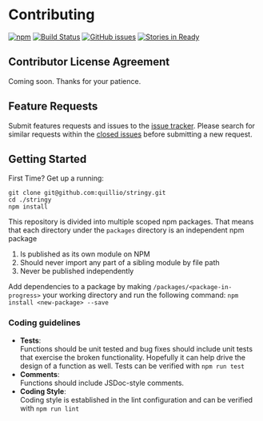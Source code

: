 # Contributing
[![npm][npm-image]][npm-url]
[![Build Status][ci-badge]][ci]
[![GitHub issues][issues-badge]][issues]
[![Stories in Ready][waffle-badge]][waffle]



## Contributor License Agreement
Coming soon. Thanks for your patience.

## Feature Requests
Submit features  requests and issues to the [issue tracker](https://github.com/quillio/stringy/issues). Please search for similar requests within the [closed issues](https://github.com/quillio/stringy/issues?q=is%3Aissue+is%3Aclosed) before submitting a new request.

## Getting Started
First Time? Get up a running:
```
git clone git@github.com:quillio/stringy.git
cd ./stringy
npm install
```
This repository is divided into multiple scoped npm packages. That means
that each directory under the `packages` directory is an independent npm package
1. Is published as its own module on NPM
2. Should never import any part of a sibling module by file path
3. Never be published independently

Add dependencies to a package by making `/packages/<package-in-progress>` your working directory and run the following command:
```npm install <new-package> --save```
 
### Coding guidelines

* **Tests**:  
Functions should be unit tested and bug fixes should include unit tests that exercise the broken functionality. Hopefully it can help drive the design of a function as well. Tests can be verified with `npm run test`
* **Comments**:  
Functions should include JSDoc-style comments.
* **Coding Style**:  
Coding style is established in the lint configuration and can be verified with `npm run lint`

[ci]: https://travis-ci.org/Quillio/stringy
[ci-badge]: https://travis-ci.org/Quillio/stringy.svg?branch=master

[issues]: https://github.com/Quillio/stringy/issues
[issues-badge]: https://img.shields.io/github/issues/Quillio/stringy.svg

[waffle]: http://waffle.io/Quillio/stringy
[waffle-badge]: https://img.shields.io/waffle/label/Quillio/stringy.svg

[npm-image]: https://img.shields.io/npm/v/stringy.svg?style=flat
[npm-url]: https://www.npmjs.com/package/@quillio/stringy
